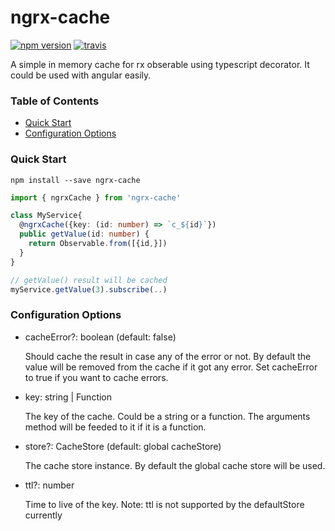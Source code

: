 # ngrx-cache
[![npm version](https://img.shields.io/npm/v/ngrx-cache.svg)](https://www.npmjs.org/package/ngrx-cache)
[![travis](https://img.shields.io/travis/pangwa/ngrx-cache.svg)](https://travis-ci.org/pangwa/ngrx-cache)

A simple in memory cache for rx obserable using typescript decorator. It could be used with angular easily.

### Table of Contents
  - [Quick Start](#quick-start)
  - [Configuration Options](#configuration-options)

### Quick Start
`npm install --save ngrx-cache`

```ts
import { ngrxCache } from 'ngrx-cache'

class MyService{
  @ngrxCache({key: (id: number) => `c_${id}`})
  public getValue(id: number) {
    return Observable.from([{id,}])
  }
}

// getValue() result will be cached
myService.getValue(3).subscribe(..)
```
### Configuration Options
  - cacheError?: boolean (default: false)

      Should cache the result in case any of the error or not. 
      By default the value will be removed from the cache if it got any error. Set cacheError to true if you want to cache errors.
  - key: string | Function
     
       The key of the cache. Could be a string or a function.
       The arguments method will be feeded to it if it is a function.
  - store?: CacheStore (default: global cacheStore)

       The cache store instance. By default the global cache store will be used.
  - ttl?: number

       Time to live of the key. Note: ttl is not supported by the defaultStore currently
